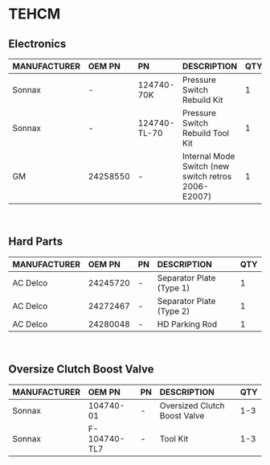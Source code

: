 # TEHCM

## Electronics

| MANUFACTURER | OEM PN | PN | DESCRIPTION | QTY |
| :- | :- | :- | :- | :- |
| Sonnax | - | 124740-70K | Pressure Switch Rebuild Kit | 1 |
| Sonnax | - | 124740-TL-70 | Pressure Switch Rebuild Tool Kit | 1 |
| GM | 24258550 | - | Internal Mode Switch (new switch retros 2006-E2007)| 1 |

&nbsp;

## Hard Parts

| MANUFACTURER | OEM PN | PN | DESCRIPTION | QTY |
| :- | :- | :- | :- | :- |
| AC Delco | 24245720 | - | Separator Plate (Type 1) | 1 |
| AC Delco | 24272467 | - | Separator Plate (Type 2) | 1 |
| AC Delco | 24280048 | - | HD Parking Rod | 1 |

&nbsp;

## Oversize Clutch Boost Valve

| MANUFACTURER | OEM PN | PN | DESCRIPTION | QTY |
| :- | :- | :- | :- | :- |
| Sonnax | 104740-01 | - | Oversized Clutch Boost Valve | 1-3 |
| Sonnax | F-104740-TL7 | - | Tool Kit | 1-3 |

